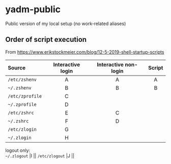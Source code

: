 # yadm-public
Public version of my local setup (no work-related aliases)

## Order of script execution

From https://www.erikstockmeier.com/blog/12-5-2019-shell-startup-scripts

Source |	Interactive login	| Interactive non-login	| Script
:-- | :---: | :---: | :---:
`/etc/zshenv`	|A	|A	|A
`~/.zshenv`	|B	|B	|B
`/etc/zprofile`|	C|		|
`~/.zprofile`	|D	|	|
`/etc/zshrc`	|E	|C	|
`~/.zshrc`	|F	|D	|
`/etc/zlogin`	|G		||
`~/.zlogin`	|H		||
logout only:			
`~/.zlogout`	|I		||
`/etc/zlogout`	|J	||
